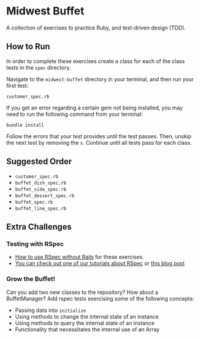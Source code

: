# Midwest Buffet

A collection of exercises to practice Ruby, and test-driven design (TDD).

## How to Run

In order to complete these exercises create a class for each of the class tests in the `spec` directory.

Navigate to the `midwest-buffet` directory in your terminal, and then run your first test:

```
customer_spec.rb
```

If you get an error regarding a certain gem not being installed, you may need to run the following command from your terminal:

```
bundle install
```

Follow the errors that your test provides until the test passes. Then, unskip the next test by removing the `x`. Continue until all tests pass for each class.

## Suggested Order

* `customer_spec.rb`
* `buffet_dish_spec.rb`
* `buffet_side_spec.rb`
* `buffet_dessert_spec.rb`
* `buffet_spec.rb`
* `buffet_line_spec.rb`

## Extra Challenges

### Testing with RSpec

* [How to use RSpec without Rails](https://gist.github.com/ap2322/d8081e38d448acccf2cdc25308be565f) for these exercises.
* [You can check out one of our tutorials about RSpec](http://tutorials.jumpstartlab.com/topics/internal_testing/rspec_and_bdd.html)
  or [this blog post](http://gregelizondo.github.io/2014/03/03/getting-started-with-rspec-and-unit-testing.html)

[//]: # (### The Dreaded `if` Statement)

[//]: # (Can you complete implementations of each of the creatures without using `if`)

[//]: # (statements? Think about how removing them affects your code. Remember that)

[//]: # (a `case` is just a different form of `if`, so don't use it.)

### Grow the Buffet!

Can you add two new classes to the repository? How about a BuffetManager? Add rspec
tests exercising some of the following concepts:

* Passing data into `initialize`
* Using methods to change the internal state of an instance
* Using methods to query the internal state of an instance
* Functionality that necessitates the internal use of an Array
